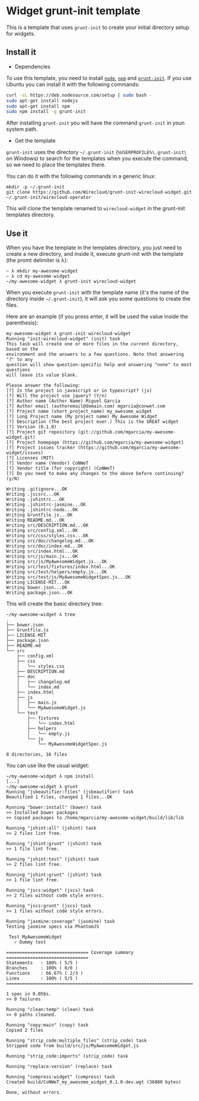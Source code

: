# Widget grunt-init template

This is a template that uses `grunt-init` to create your initial directory setup for widgets.

## Install it

- Dependencies

To use this template, you need to install [`node`](https://nodejs.org/en/), [`npm`](http://npmjs.com/) and [`grunt-init`](https://github.com/gruntjs/grunt-init/). If you use Ubuntu you can install it with the following commands:

```bash
curl -sL https://deb.nodesource.com/setup | sudo bash -
sudo apt-get install nodejs
sudo apt-get install npm
sudo npm install -g grunt-init
```

After installing `grunt-init` you will have the command `grunt-init` in youn system path.

- Get the template

`grunt-init` uses the directory `~/.grunt-init` (`%USERPROFILE%\.grunt-init\` on Windows) to search for the templates when you execute the command, so we need to place the templates there.

You can do it with the following commands in a generic linux:

```
mkdir -p ~/.grunt-init
git clone https://github.com/Wirecloud/grunt-init-wirecloud-widget.git ~/.grunt-init/wirecloud-operator
```

This will clone the template renamed to `wirecloud-widget` in the grunt-init templates directory.

## Use it

When you have the template in the templates directory, you just need to create a new directory, and inside it, execute grunt-init with the template (the promt delimiter is λ):

```
~ λ mkdir my-awesome-widget
~ λ cd my-awesome-widget
~/my-awesome-widget λ grunt-init wirecloud-widget
```

When you execute `grunt-init` with the template name (it's the name of the directory inside `~/.grunt-init`), it will ask you some questions to create the files.

Here are an example (if you press enter, it will be used the value inside the parenthesis):

```
my-awesome-widget λ grunt-init wirecloud-widget
Running "init:wirecloud-widget" (init) task
This task will create one or more files in the current directory, based on the
environment and the answers to a few questions. Note that answering "?" to any
question will show question-specific help and answering "none" to most questions
will leave its value blank.

Please answer the following:
[?] Is the project in javascript or in typescript? (js)
[?] Will the project use jquery? (Y/n)
[?] Author name (Author Name) Miguel Garcia
[?] Author email (authoremail@domain.com) mgarcia@conwet.com
[?] Project name (short_project_name) my_awesome_widget
[?] Long Project name (My project name) My Awesome Widget
[?] Description (The best project ever.) This is the GREAT widget
[?] Version (0.1.0)
[?] Project git repository (git://github.com/mgarcia/my-awesome-widget.git)
[?] Project homepage (https://github.com/mgarcia/my-awesome-widget)
[?] Project issues tracker (https://github.com/mgarcia/my-awesome-widget/issues)
[?] Licenses (MIT)
[?] Vendor name (Vendor) CoNWeT
[?] Vendor title (for copyright) (CoNWeT)
[?] Do you need to make any changes to the above before continuing? (y/N)

Writing .gitignore...OK
Writing .jscsrc...OK
Writing .jshintrc...OK
Writing .jshintrc-jasmine...OK
Writing .jshintrc-node...OK
Writing Gruntfile.js...OK
Writing README.md...OK
Writing src/DESCRIPTION.md...OK
Writing src/config.xml...OK
Writing src/css/styles.css...OK
Writing src/doc/changelog.md...OK
Writing src/doc/index.md...OK
Writing src/index.html...OK
Writing src/js/main.js...OK
Writing src/js/MyAwesomeWidget.js...OK
Writing src/test/fixtures/index.html...OK
Writing src/test/helpers/empty.js...OK
Writing src/test/js/MyAwesomeWidgetSpec.js...OK
Writing LICENSE-MIT...OK
Writing bower.json...OK
Writing package.json...OK
```

This will create the basic directory tree:

```
~/my-awesome-widget λ tree
.
├── bower.json
├── Gruntfile.js
├── LICENSE-MIT
├── package.json
├── README.md
└── src
    ├── config.xml
    ├── css
    │   └── styles.css
    ├── DESCRIPTION.md
    ├── doc
    │   ├── changelog.md
    │   └── index.md
    ├── index.html
    ├── js
    │   ├── main.js
    │   └── MyAwesomeWidget.js
    └── test
        ├── fixtures
        │   └── index.html
        ├── helpers
        │   └── empty.js
        └── js
            └── MyAwesomeWidgetSpec.js

8 directories, 16 files
```

You can use like the usual widget:

```
~/my-awesome-widget λ npm install
[...]
~/my-awesome-widget λ grunt
Running "jsbeautifier:files" (jsbeautifier) task
Beautified 1 files, changed 1 files...OK

Running "bower:install" (bower) task
>> Installed bower packages
>> Copied packages to /home/mgarcia/my-awesome-widget/build/lib/lib

Running "jshint:all" (jshint) task
>> 2 files lint free.

Running "jshint:grunt" (jshint) task
>> 1 file lint free.

Running "jshint:test" (jshint) task
>> 2 files lint free.

Running "jshint:grunt" (jshint) task
>> 1 file lint free.

Running "jscs:widget" (jscs) task
>> 2 files without code style errors.

Running "jscs:grunt" (jscs) task
>> 1 files without code style errors.

Running "jasmine:coverage" (jasmine) task
Testing jasmine specs via PhantomJS

 Test MyAwesomeWidget
   ✓ Dummy test

=============================== Coverage summary ===============================
Statements   : 100% ( 5/5 )
Branches     : 100% ( 0/0 )
Functions    : 66.67% ( 2/3 )
Lines        : 100% ( 5/5 )
================================================================================

1 spec in 0.056s.
>> 0 failures

Running "clean:temp" (clean) task
>> 0 paths cleaned.

Running "copy:main" (copy) task
Copied 2 files

Running "strip_code:multiple_files" (strip_code) task
Stripped code from build/src/js/MyAwesomeWidget.js

Running "strip_code:imports" (strip_code) task

Running "replace:version" (replace) task

Running "compress:widget" (compress) task
Created build/CoNWeT_my_awesome_widget_0.1.0-dev.wgt (36880 bytes)

Done, without errors.
```
